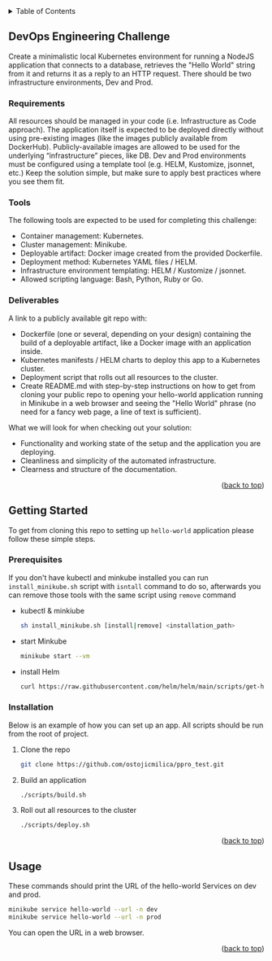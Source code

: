 <div id="top"></div>
<details>
  <summary>Table of Contents</summary>
  <ol>
    <li><a href="#about-the-project">DevOps Engineering Challenge</a></li>
    <li>
      <a href="#getting-started">Getting Started</a>
      <ul>
        <li><a href="#prerequisites">Prerequisites</a></li>
        <li><a href="#installation">Installation</a></li>
      </ul>
    </li>
    <li><a href="#usage">Usage</a></li>
  </ol>
</details>



## DevOps Engineering Challenge

Create a minimalistic local Kubernetes environment for running a NodeJS application that connects to a database, retrieves the "Hello World"
string from it and returns it as a reply to an HTTP request. There should be two infrastructure environments, Dev and Prod.

### Requirements

All resources should be managed in your code (i.e. Infrastructure as Code approach).
The application itself is expected to be deployed directly without using pre-existing images (like the images publicly available from DockerHub).
Publicly-available images are allowed to be used for the underlying “infrastructure” pieces, like DB.
Dev and Prod environments must be configured using a template tool (e.g. HELM, Kustomize, jsonnet, etc.)
Keep the solution simple, but make sure to apply best practices where you see them fit.

### Tools

The following tools are expected to be used for completing this challenge:
* Container management: Kubernetes.
* Cluster management: Minikube.
* Deployable artifact: Docker image created from the provided Dockerfile.
* Deployment method: Kubernetes YAML files / HELM.
* Infrastructure environment templating: HELM / Kustomize / jsonnet.
* Allowed scripting language: Bash, Python, Ruby or Go.

### Deliverables

A link to a publicly available git repo with:
* Dockerfile (one or several, depending on your design) containing the build of a deployable artifact, like a Docker image with an
application inside.
* Kubernetes manifests / HELM charts to deploy this app to a Kubernetes cluster.
* Deployment script that rolls out all resources to the cluster.
* Create README.md with step-by-step instructions on how to get from cloning your public repo to opening your hello-world application
running in Minikube in a web browser and seeing the "Hello World" phrase (no need for a fancy web page, a line of text is sufficient).

What we will look for when checking out your solution:
* Functionality and working state of the setup and the application you are deploying.
* Cleanliness and simplicity of the automated infrastructure.
* Clearness and structure of the documentation.

<p align="right">(<a href="#top">back to top</a>)</p>



<!-- GETTING STARTED -->
## Getting Started

To get from cloning this repo to setting up `hello-world` application please follow these simple steps.

### Prerequisites

If you don't have kubectl and minkube installed you can run `install_minikube.sh` script with `isntall` command to do so, afterwards you can remove those tools with the same script using `remove` command 

* kubectl & minkiube
  ```sh
  sh install_minikube.sh [install|remove] <installation_path>
  ```
* start Minkube
  ```sh
  minikube start --vm
  ```
* install Helm
  ```sh
  curl https://raw.githubusercontent.com/helm/helm/main/scripts/get-helm-3 | bash
  ```


### Installation

Below is an example of how you can set up an app. All scripts should be run from the root of project.

1. Clone the repo
   ```sh
   git clone https://github.com/ostojicmilica/ppro_test.git
   ```
2. Build an application
   ```sh
   ./scripts/build.sh
   ```
3. Roll out all resources to the cluster
   ```sh
   ./scripts/deploy.sh
   ```

<p align="right">(<a href="#top">back to top</a>)</p>



<!-- USAGE EXAMPLES -->
## Usage

These commands should print the URL of the hello-world Services on dev and prod.

  ```sh
  minikube service hello-world --url -n dev
  minikube service hello-world --url -n prod
  ```

You can open the URL in a web browser.

<p align="right">(<a href="#top">back to top</a>)</p>
